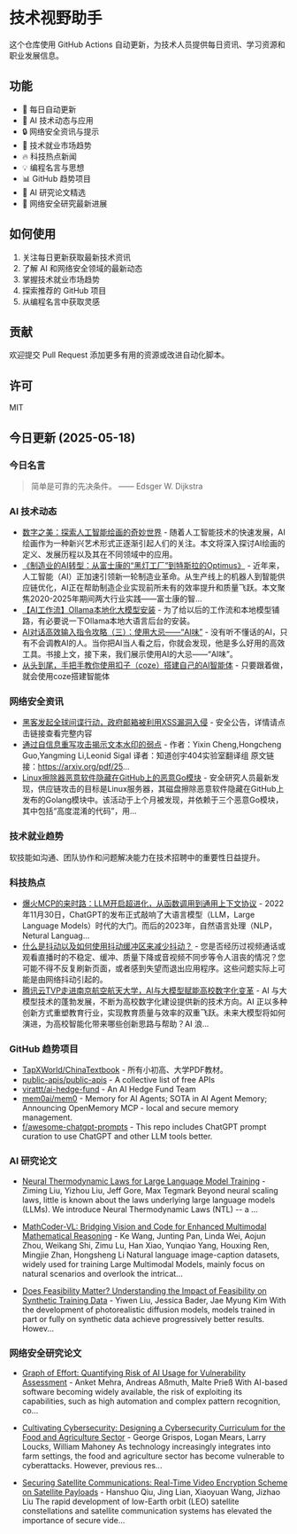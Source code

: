 # 技术视野助手

这个仓库使用 GitHub Actions 自动更新，为技术人员提供每日资讯、学习资源和职业发展信息。

## 功能

- 🔄 每日自动更新
- 🤖 AI 技术动态与应用
- 🔒 网络安全资讯与提示
- 💼 技术就业市场趋势
- 🔥 科技热点新闻
- 💡 编程名言与思想
- 📊 GitHub 趋势项目
- 📝 AI 研究论文精选
- 🔐 网络安全研究最新进展

## 如何使用

1. 关注每日更新获取最新技术资讯
2. 了解 AI 和网络安全领域的最新动态
3. 掌握技术就业市场趋势
4. 探索推荐的 GitHub 项目
5. 从编程名言中获取灵感

## 贡献

欢迎提交 Pull Request 添加更多有用的资源或改进自动化脚本。

## 许可

MIT

## 今日更新 (2025-05-18)

### 今日名言

> 简单是可靠的先决条件。 —— Edsger W. Dijkstra

### AI 技术动态

- [数字之美：探索人工智能绘画的奇妙世界](https://i-operation.csdnimg.cn/images/8efd18d5d7054f77a81294a14cd80ad5.png) - 随着人工智能技术的快速发展，AI绘画作为一种新兴艺术形式正逐渐引起人们的关注。本文将深入探讨AI绘画的定义、发展历程以及其在不同领域中的应用。
- [《制造业的AI转型：从富士康的“黑灯工厂”到特斯拉的Optimus》](https://i-operation.csdnimg.cn/images/8efd18d5d7054f77a81294a14cd80ad5.png) - 近年来，人工智能（AI）正加速引领新一轮制造业革命。从生产线上的机器人到智能供应链优化，AI正在帮助制造企业实现前所未有的效率提升和质量飞跃。本文聚焦2020-2025年期间两大行业实践——富士康的智...
- [【AI工作流】Ollama本地化大模型安装](https://i-operation.csdnimg.cn/images/8efd18d5d7054f77a81294a14cd80ad5.png) - 为了给以后的工作流和本地模型铺路，有必要说一下Ollama本地大语言后台的安装。
- [AI对话高效输入指令攻略（三）：使用大忌——“AI味”](https://i-operation.csdnimg.cn/images/8efd18d5d7054f77a81294a14cd80ad5.png) - 没有听不懂话的AI，只有不会调教AI的人。当你把AI当人看之后，你就会发现，他是多么好用的高效工具。书接上文，接下来，我们展示使用AI的大忌——“AI味”。
- [从头到尾，手把手教你使用扣子（coze）搭建自己的AI智能体](https://i-operation.csdnimg.cn/images/8efd18d5d7054f77a81294a14cd80ad5.png) - 只要跟着做，就会使用coze搭建智能体


### 网络安全资讯

- [黑客发起全球间谍行动，政府邮箱被利用XSS漏洞入侵](https://www.anquanke.com/post/id/307477) - 安全公告，详情请点击链接查看完整内容
- [通过自信息重写攻击揭示文本水印的弱点](https://paper.seebug.org/3320/) - 作者：Yixin Cheng,Hongcheng Guo,Yangming Li,Leonid Sigal
译者：知道创宇404实验室翻译组
原文链接：https://arxiv.org/pdf/25...
- [Linux擦除器恶意软件隐藏在GitHub上的恶意Go模块](https://www.4hou.com/posts/0M7y) - 安全研究人员最新发现，供应链攻击的目标是Linux服务器，其磁盘擦除恶意软件隐藏在GitHub上发布的Golang模块中。该活动于上个月被发现，并依赖于三个恶意Go模块，其中包括“高度混淆的代码”，用...


### 技术就业趋势

软技能如沟通、团队协作和问题解决能力在技术招聘中的重要性日益提升。

### 科技热点

- [爆火MCP的来时路：LLM开启超进化，从函数调用到通用上下文协议](https://cloud.tencent.com/developer/article/2520068) - 2022年11月30日，ChatGPT的发布正式敲响了大语言模型（LLM，Large Language Models）时代的大门。而后的2023年，自然语言处理（NLP，Netural Languag...
- [什么是抖动以及如何使用抖动缓冲区来减少抖动？](https://cloud.tencent.com/developer/article/2520203) - 您是否经历过视频通话或观看直播时的不稳定、缓冲、质量下降或音视频不同步等令人沮丧的情况？您可能不得不反复刷新页面，或者感到失望而退出应用程序。这些问题实际上可能是由网络抖动引起的。
- [腾讯云TVP走进南京航空航天大学，AI与大模型赋能高校数字化变革](https://cloud.tencent.com/developer/article/2520355) - AI 与大模型技术的蓬勃发展，不断为高校数字化建设提供新的技术方向。AI 正以多种创新方式重塑教育行业，实现教育质量与效率的双重飞跃。未来大模型将如何演进，为高校智能化带来哪些创新思路与帮助？AI 浪...


### GitHub 趋势项目

- [TapXWorld/ChinaTextbook](https://github.com/TapXWorld/ChinaTextbook) - 所有小初高、大学PDF教材。
- [public-apis/public-apis](https://github.com/public-apis/public-apis) - A collective list of free APIs
- [virattt/ai-hedge-fund](https://github.com/virattt/ai-hedge-fund) - An AI Hedge Fund Team
- [mem0ai/mem0](https://github.com/mem0ai/mem0) - Memory for AI Agents; SOTA in AI Agent Memory; Announcing OpenMemory MCP - local and secure memory management.
- [f/awesome-chatgpt-prompts](https://github.com/f/awesome-chatgpt-prompts) - This repo includes ChatGPT prompt curation to use ChatGPT and other LLM tools better.




### AI 研究论文

- [Neural Thermodynamic Laws for Large Language Model Training](http://arxiv.org/abs/2505.10559v1) - Ziming Liu, Yizhou Liu, Jeff Gore, Max Tegmark
  Beyond neural scaling laws, little is known about the laws underlying large
language models (LLMs). We introduce Neural Thermodynamic Laws (NTL) -- a ...

- [MathCoder-VL: Bridging Vision and Code for Enhanced Multimodal
  Mathematical Reasoning](http://arxiv.org/abs/2505.10557v1) - Ke Wang, Junting Pan, Linda Wei, Aojun Zhou, Weikang Shi, Zimu Lu, Han Xiao, Yunqiao Yang, Houxing Ren, Mingjie Zhan, Hongsheng Li
  Natural language image-caption datasets, widely used for training Large
Multimodal Models, mainly focus on natural scenarios and overlook the intricat...

- [Does Feasibility Matter? Understanding the Impact of Feasibility on
  Synthetic Training Data](http://arxiv.org/abs/2505.10551v1) - Yiwen Liu, Jessica Bader, Jae Myung Kim
  With the development of photorealistic diffusion models, models trained in
part or fully on synthetic data achieve progressively better results. Howev...



### 网络安全研究论文

- [Graph of Effort: Quantifying Risk of AI Usage for Vulnerability
  Assessment](http://arxiv.org/abs/2503.16392v1) - Anket Mehra, Andreas Aßmuth, Malte Prieß
  With AI-based software becoming widely available, the risk of exploiting its
capabilities, such as high automation and complex pattern recognition, co...

- [Cultivating Cybersecurity: Designing a Cybersecurity Curriculum for the
  Food and Agriculture Sector](http://arxiv.org/abs/2503.16292v1) - George Grispos, Logan Mears, Larry Loucks, William Mahoney
  As technology increasingly integrates into farm settings, the food and
agriculture sector has become vulnerable to cyberattacks. However, previous
res...

- [Securing Satellite Communications: Real-Time Video Encryption Scheme on
  Satellite Payloads](http://arxiv.org/abs/2503.16287v1) - Hanshuo Qiu, Jing Lian, Xiaoyuan Wang, Jizhao Liu
  The rapid development of low-Earth orbit (LEO) satellite constellations and
satellite communication systems has elevated the importance of secure vide...


